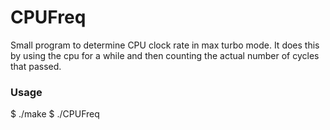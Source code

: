 # CPUFreq

Small program to determine CPU clock rate in max turbo mode. It does this by using the cpu for a while and then counting the actual number of cycles that passed. 

### Usage
$ ./make
$ ./CPUFreq






